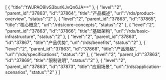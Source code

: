 [
	{
		"title":"tWJPAO9lvS3burKJvQn6JA=="
	},
	{
		"level":"2",
		"parent_id":"37863",
		"id":"37864",
		"title":"产品概述",
		"url":"/rds/product-overview",
		"status":"2"
	},
	{
		"level":"2",
		"parent_id":"37863",
		"id":"37865",
		"title":"核心概念",
		"url":"/rds/core-concepts",
		"status":"2"
	},
	{
		"level":"2",
		"parent_id":"37863",
		"id":"37866",
		"title":"基础架构",
		"url":"/rds/basic-infrastructure",
		"status":"2"
	},
	{
		"level":"2",
		"parent_id":"37863",
		"id":"37867",
		"title":"产品优势",
		"url":"/rds/benefits",
		"status":"2"
	},
	{
		"level":"2",
		"parent_id":"37863",
		"id":"37868",
		"title":"产品规格",
		"url":"/rds/specifications",
		"status":"2"
	},
	{
		"level":"2",
		"parent_id":"37863",
		"id":"37869",
		"title":"限制说明",
		"status":"2"
	},
	{
		"level":"2",
		"parent_id":"37863",
		"id":"37873",
		"title":"应用场景",
		"url":"/rds/application-scenarios",
		"status":"2"
	}
]